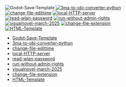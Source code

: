 <!-- Sorry for writing this in HTML! -->

<!-- written by weuritz8u -->
<!-- https://github.com/weuritz8u/projectlist -->

<div align="center>

<p><i>Following soon!</i></p>

</div>


<div>
    <!-- Godot-Save-Template --> <a href="https://github.com/weuritz8u/Godot-Save-Template"><img src="https://github-readme-stats.vercel.app/api/pin/?username=weuritz8u&theme=midnight-purple&repo=Godot-Save-Template" alt="Godot-Save-Template"></a>
    <!-- 3ma-to-obj-converter-python --> <a href="https://github.com/weuritz8u/3ma-to-obj-converter-python"><img src="https://github-readme-stats.vercel.app/api/pin/?username=weuritz8u&theme=midnight-purple&repo=3ma-to-obj-converter-python" alt="3ma-to-obj-converter-python"></a>
</div>


<div>
    <!-- change-file-edittime --> <a href="https://github.com/weuritz8u/change-file-edittime"><img src="https://github-readme-stats.vercel.app/api/pin/?username=weuritz8u&theme=midnight-purple&repo=change-file-edittime" alt="change-file-edittime"></a>
    <!-- local-HTTP-server --> <a href="https://github.com/weuritz8u/local-HTTP-server"><img src="https://github-readme-stats.vercel.app/api/pin/?username=weuritz8u&theme=midnight-purple&repo=local-HTTP-server" alt="local-HTTP-server"></a>
</div>


<div>
    <!-- read-wlan-password --> <a href="https://github.com/weuritz8u/read-wlan-password"><img src="https://github-readme-stats.vercel.app/api/pin/?username=weuritz8u&theme=midnight-purple&repo=read-wlan-password" alt="read-wlan-password"></a>
    <!-- run-without-admin-rights --> <a href="https://github.com/weuritz8u/run-without-admin-rights"><img src="https://github-readme-stats.vercel.app/api/pin/?username=weuritz8u&theme=midnight-purple&repo=run-without-admin-rights" alt="run-without-admin-rights"></a>
</div>


<div>
    <!-- visualnovel-march-2025 --> <a href="https://github.com/weuritz8u/visualnovel-march-2025"><img src="https://github-readme-stats.vercel.app/api/pin/?username=weuritz8u&theme=midnight-purple&repo=visualnovel-march-2025" alt="visualnovel-march-2025"></a>
    <!-- change-file-extension --> <a href="https://github.com/weuritz8u/change-file-extension"><img src="https://github-readme-stats.vercel.app/api/pin/?username=weuritz8u&theme=midnight-purple&repo=change-file-extension" alt="change-file-extension"></a>
</div>


<div>
    <!-- HTML-Template --> <a href="https://github.com/weuritz8u/HTML-Template"><img src="https://github-readme-stats.vercel.app/api/pin/?username=weuritz8u&theme=midnight-purple&repo=HTML-Template" alt="HTML-Template"></a>
</div>


<!--

a topics to the csv table

-->


<ul>
<li><a href="https://github.com/weuritz8u/Godot-Save-Template">Godot-Save-Template</li>
<li><a href="https://github.com/weuritz8u/3ma-to-obj-converter-python">3ma-to-obj-converter-python</li>
<li><a href="https://github.com/weuritz8u/change-file-edittime">change-file-edittime</li>
<li><a href="https://github.com/weuritz8u/local-HTTP-server">local-HTTP-server</li>
<li><a href="https://github.com/weuritz8u/read-wlan-password">read-wlan-password</li>
<li><a href="https://github.com/weuritz8u/run-without-admin-rights">run-without-admin-rights</li>
<li><a href="https://github.com/weuritz8u/visualnovel-march-2025">visualnovel-march-2025</li>
<li><a href="https://github.com/weuritz8u/change-file-extension">change-file-extension</li>
<li><a href="https://github.com/weuritz8u/HTML-Template">HTML-Template</li>
</ul>


<!-- Template 3 -->
